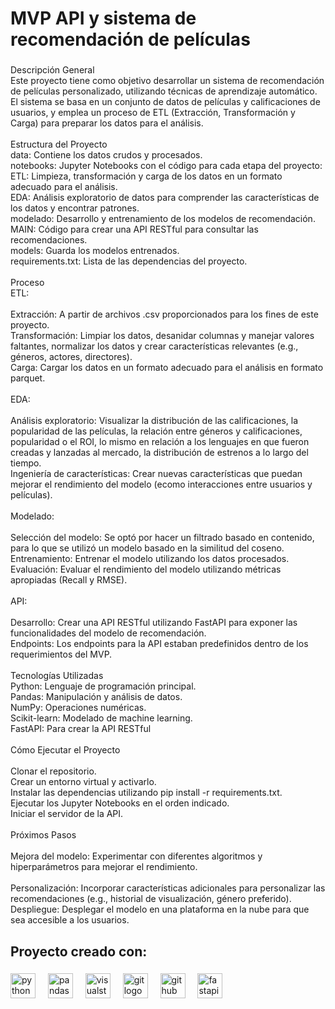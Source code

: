 <h1 align="left">MVP API y sistema de recomendación de películas</h1>

###

<p align="left">Descripción General<br>Este proyecto tiene como objetivo desarrollar un sistema de recomendación de películas personalizado, utilizando técnicas de aprendizaje automático. El sistema se basa en un conjunto de datos de películas y calificaciones de usuarios, y emplea un proceso de ETL (Extracción, Transformación y Carga) para preparar los datos para el análisis.<br><br>Estructura del Proyecto<br>data: Contiene los datos crudos y procesados.<br>notebooks: Jupyter Notebooks con el código para cada etapa del proyecto:<br>ETL: Limpieza, transformación y carga de los datos en un formato adecuado para el análisis.<br>EDA: Análisis exploratorio de datos para comprender las características de los datos y encontrar patrones.<br>modelado: Desarrollo y entrenamiento de los modelos de recomendación.<br>MAIN: Código para crear una API RESTful para consultar las recomendaciones.<br>models: Guarda los modelos entrenados.<br>requirements.txt: Lista de las dependencias del proyecto.<br><br>Proceso<br>ETL:<br><br>Extracción: A partir de archivos .csv proporcionados para los fines de este proyecto.<br>Transformación: Limpiar los datos, desanidar columnas y manejar valores faltantes, normalizar los datos y crear características relevantes (e.g., géneros, actores, directores).<br>Carga: Cargar los datos en un formato adecuado para el análisis en formato parquet.<br><br>EDA:<br><br>Análisis exploratorio: Visualizar la distribución de las calificaciones, la popularidad de las películas, la relación entre géneros y calificaciones, popularidad o el ROI, lo mismo en relación a los lenguajes en que fueron creadas y lanzadas al mercado, la distribución de estrenos a lo largo del tiempo.<br>Ingeniería de características: Crear nuevas características que puedan mejorar el rendimiento del modelo (ecomo interacciones entre usuarios y películas).<br><br>Modelado:<br><br>Selección del modelo: Se optó por hacer un filtrado basado en contenido, para lo que se utilizó un modelo basado en la similitud del coseno.<br>Entrenamiento: Entrenar el modelo utilizando los datos procesados.<br>Evaluación: Evaluar el rendimiento del modelo utilizando métricas apropiadas (Recall y RMSE).<br><br>API:<br><br>Desarrollo: Crear una API RESTful utilizando FastAPI para exponer las funcionalidades del modelo de recomendación.<br>Endpoints: Los endpoints para la API estaban predefinidos dentro de los requerimientos del MVP.<br><br>Tecnologías Utilizadas<br>Python: Lenguaje de programación principal.<br>Pandas: Manipulación y análisis de datos.<br>NumPy: Operaciones numéricas.<br>Scikit-learn: Modelado de machine learning.<br>FastAPI: Para crear la API RESTful<br><br>Cómo Ejecutar el Proyecto<br><br>Clonar el repositorio.<br>Crear un entorno virtual y activarlo.<br>Instalar las dependencias utilizando pip install -r requirements.txt.<br>Ejecutar los Jupyter Notebooks en el orden indicado.<br>Iniciar el servidor de la API.<br><br>Próximos Pasos<br><br>Mejora del modelo: Experimentar con diferentes algoritmos y hiperparámetros para mejorar el rendimiento.<br><br>Personalización: Incorporar características adicionales para personalizar las recomendaciones (e.g., historial de visualización, género preferido).<br>Despliegue: Desplegar el modelo en una plataforma en la nube para que sea accesible a los usuarios.</p>

###

<h2 align="left"></h2>

###

<p align="left"></p>

###

<h2 align="left">Proyecto creado con:</h2>

###

<div align="left">
  <img src="https://cdn.jsdelivr.net/gh/devicons/devicon/icons/python/python-original.svg" height="40" alt="python logo"  />
  <img width="12" />
  <img src="https://cdn.jsdelivr.net/gh/devicons/devicon/icons/pandas/pandas-original.svg" height="40" alt="pandas logo"  />
  <img width="12" />
  <img src="https://cdn.jsdelivr.net/gh/devicons/devicon/icons/visualstudio/visualstudio-plain.svg" height="40" alt="visualstudio logo"  />
  <img width="12" />
  <img src="https://cdn.jsdelivr.net/gh/devicons/devicon/icons/git/git-original.svg" height="40" alt="git logo"  />
  <img width="12" />
  <img src="https://cdn.jsdelivr.net/gh/devicons/devicon/icons/github/github-original.svg" height="40" alt="github logo"  />
  <img width="12" />
  <img src="https://cdn.jsdelivr.net/gh/devicons/devicon/icons/fastapi/fastapi-original.svg" height="40" alt="fastapi logo"  />
</div>

###



<div align="center">
  <img height="" src=""  />
</div>

###
